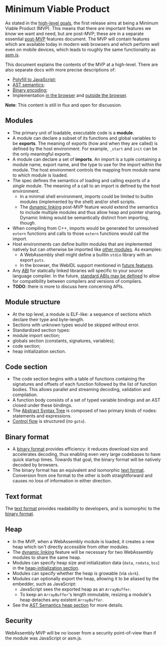 # Minimum Viable Product

As stated in the [high-level goals](HighLevelGoals.md), the first release aims
at being a Minimum Viable Product (MVP). This means that there are important
features we *know* we want and need, but are post-MVP; these are in a separate
essential [post-MVP](PostMVP.md) features document. The MVP will contain
features which are available today in modern web browsers and which perform well
even on mobile devices, which leads to roughly the same functionality as
[asm.js](http://asmjs.org).

This document explains the contents of the MVP at a high-level. There are also
separate docs with more precise descriptions of:

 * [Polyfill to JavaScript](Polyfill.md);
 * [AST semantics](AstSemantics.md);
 * [Binary encoding](BinaryEncoding.md);
 * Implementation [in the browser](Web.md) and [outside the browser](NonWeb.md).

**Note**: This content is still in flux and open for discussion.

## Modules

* The primary unit of loadable, executable code is a **module**.
* A module can declare a subset of its functions and global variables to be
  **exports**. The meaning of exports (how and when they are called) is defined
  by the host environment. For example, `_start` and `init` can be the only
  meaningful exports.
* A module can declare a set of **imports**. An import is a tuple containing a
  module name, export name, and the type to use for the import within the
  module. The host environment controls the mapping from module name to which
  module is loaded.
* The spec defines the semantics of loading and calling exports of a *single*
  module. The meaning of a call to an import is defined by the host environment.
  * In a minimal shell environment, imports could be limited to builtin modules
    (implemented by the shell) and/or shell scripts.
  * The [dynamic linking](FutureFeatures.md#dynamic-linking) post-MVP feature
    would extend the semantics to include multiple modules and thus allow heap
    and pointer sharing. Dynamic linking would be semantically distinct from
    importing, though.
* When compiling from C++, imports would be generated for unresolved `extern`
  functions and calls to those `extern` functions would call the import.
* Host environments can define builtin modules that are implemented natively but
  can otherwise be imported like [other modules](MVP.md#Modules). As examples:
  * A WebAssembly shell might define a builtin `stdio` library with an export
    `puts`.
  * In the browser, the WebIDL support mentioned in
    [future features](FutureFeatures.md).
* Any [ABI](https://en.wikipedia.org/wiki/Application_binary_interface) for
  statically linked libraries will specific to your source language compiler.
  In the future, [standard ABIs may be defined](FutureFeatures.md#dynamic-linking)
  to allow for compatibility between compilers and versions of compilers.
* **TODO**: there is more to discuss here concerning APIs.

## Module structure

* At the top level, a module is ELF-like: a sequence of sections which declare
  their type and byte-length.
 * Sections with unknown types would be skipped without error. 
 * Standardized section types:
  * module import section;
  * globals section (constants, signatures, variables);
  * code section;
  * heap initialization section.

## Code section

* The code section begins with a table of functions containing the signatures
   and offsets of each function followed by the list of function bodies. This
   allows parallel and streaming decoding, validation and compilation.
 * A function body consists of a set of typed variable bindings and an AST
   closed under these bindings.
  * The [Abstract Syntax Tree](AstSemantics.md) is composed of two primary kinds
    of nodes: statements and expressions.
 * [Control flow](AstSemantics.md#control-flow-structures) is structured (no
   `goto`).

## Binary format

* A [binary format](BinaryEncoding.md) provides efficiency: it reduces download
  size and accelerates decoding, thus enabling even very large codebases to have
  quick startup times. Towards that goal, the binary format will be natively
  decoded by browsers.
* The binary format has an equivalent and isomorphic
  [text format](MVP.md#text-format).  Conversion from one format to the other is
  both straightforward and causes no loss of information in either direction.

## Text format

The [text format](TextFormat.md) provides readability to developers, and is
isomorphic to the [binary format](BinaryEncoding.md).

## Heap

* In the MVP, when a WebAssembly module is loaded, it creates a new heap which
  isn't directly accessible from other modules.
* The [dynamic linking](FutureFeatures.md#dynamic-linking) feature will be
  necessary for two WebAssembly modules to share the same heap.
* Modules can specify heap size and initialization data (`data`, `rodata`,
  `bss`) in the [heap-initialization section](MVP.md#module-structure).
* Modules can specify whether the heap is growable (via `sbrk`).
* Modules can optionally export the heap, allowing it to be aliased by the
  embedder, such as JavaScript:
  * JavaScript sees the exported heap as an `ArrayBuffer`.
  * To keep an `ArrayBuffer`'s length immutable, resizing a module's heap
    detaches any existent `ArrayBuffer`.
* See the [AST Semantics heap section](AstSemantics.md#accessing-the-heap) for
  more details.
 
## Security

WebAssembly MVP will be no looser from a security point-of-view than if the
module was JavaScript or asm.js.
